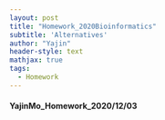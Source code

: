 ```yaml
---
layout: post
title: "Homework_2020Bioinformatics"
subtitle: 'Alternatives'
author: "Yajin"
header-style: text
mathjax: true
tags:
  - Homework
---
```


#### YajinMo_Homework_2020/12/03